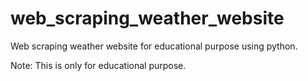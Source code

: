 # web_scraping_weather_website
Web scraping weather website for educational purpose using python.

Note: This is only for educational purpose.
